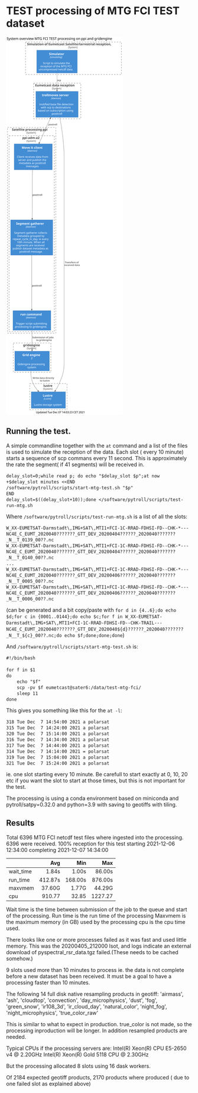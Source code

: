 # TEST processing of MTG FCI TEST dataset

![TEST Processing overview](okd-satellite-MTG-FCI-TEST-processing-ppi.svg)

## Running the test.
A simple commandline together with the `at` command and a list of the files is used to simulate the reception of the data. Each slot ( every 10 minute) starts a sequence of scp commans every 11 second. This is approximately the rate the segment( if 41 segments) will be received in.

```
delay_slot=0;while read p; do echo "$delay_slot $p";at now +$delay_slot minutes <<END
/software/pytroll/scripts/start-mtg-test.sh "$p"
END
delay_slot=$((delay_slot+10));done </software/pytroll/scripts/test-run-mtg.sh
```

Where `/software/pytroll/scripts/test-run-mtg.sh` is a list of all the slots:
```
W_XX-EUMETSAT-Darmstadt\,IMG+SAT\,MTI1+FCI-1C-RRAD-FDHSI-FD--CHK-*---NC4E_C_EUMT_2020040???????_GTT_DEV_20200404??????_2020040???????_N__T_0139_00??.nc
W_XX-EUMETSAT-Darmstadt\,IMG+SAT\,MTI1+FCI-1C-RRAD-FDHSI-FD--CHK-*---NC4E_C_EUMT_2020040???????_GTT_DEV_20200404??????_2020040???????_N__T_0140_00??.nc
...
W_XX-EUMETSAT-Darmstadt\,IMG+SAT\,MTI1+FCI-1C-RRAD-FDHSI-FD--CHK-*---NC4E_C_EUMT_2020040???????_GTT_DEV_20200406??????_2020040???????_N__T_0005_00??.nc
W_XX-EUMETSAT-Darmstadt\,IMG+SAT\,MTI1+FCI-1C-RRAD-FDHSI-FD--CHK-*---NC4E_C_EUMT_2020040???????_GTT_DEV_20200406??????_2020040???????_N__T_0006_00??.nc
```
(can be generated and a bit copy/paste with `for d in {4..6};do echo $d;for c in {0001..0144};do echo $c;for f in W_XX-EUMETSAT-Darmstadt\,IMG+SAT\,MTI1+FCI-1C-RRAD-FDHSI-FD--CHK-TRAIL---NC4E_C_EUMT_2020040???????_GTT_DEV_2020040${d}??????_2020040???????_N__T_${c}_00??.nc;do echo $f;done;done;done`)

And `/software/pytroll/scripts/start-mtg-test.sh` is:
```
#!/bin/bash

for f in $1
do
    echo "$f"
    scp -pv $f eumetcast@sater6:/data/test-mtg-fci/
    sleep 11
done
```

This gives you something like this for the `at -l`:
```
318	Tue Dec  7 14:54:00 2021 a polarsat
315	Tue Dec  7 14:24:00 2021 a polarsat
320	Tue Dec  7 15:14:00 2021 a polarsat
316	Tue Dec  7 14:34:00 2021 a polarsat
317	Tue Dec  7 14:44:00 2021 a polarsat
314	Tue Dec  7 14:14:00 2021 = polarsat
319	Tue Dec  7 15:04:00 2021 a polarsat
321	Tue Dec  7 15:24:00 2021 a polarsat
```
ie. one slot starting every 10 minute. Be carefull to start exactly at 0, 10, 20 etc if you want the slot to start at those times, but this is not important for the test.

The processing is using a conda environment based on miniconda and pytroll/satpy=0.32.0 and python=3.9 with saving to geotiffs with tiling.

## Results

Total 6396 MTG FCI netcdf test files where ingested into the processing. 6396 were received. 100% reception for this test starting 2021-12-06 12:34:00 completing 2021-12-07 14:34:00

|          | Avg       | Min      | Max      |
|----------|----------:|---------:|---------:|
|wait_time |    1.84s  |   1.00s  |   86.00s |
|run_time  |  412.87s  | 168.00s  |  876.00s |
|maxvmem   |   37.60G  |   1.77G  |   44.29G |
|cpu       |  910.77   |  32.85   | 1227.27  |

Wait time is the time between submission of the job to the queue and start of the processing.
Run time is the run time of the processing
Maxvmem is the maximum memory (in GB) used by the processing
cpu is the cpu time used.

There looks like one or more processes failed as it was fast and used little memory. This was the 20200405_212000 lsot, and logs indicate an external download of pyspectral_rsr_data.tgz failed.(These needs to be cached somehow.)

9 slots used more than 10 minutes to process ie. the data is not complete before a new dataset has been received. It must be a goal to have a processing faster than 10 minutes.

The following 14 full disk native resampling products in geotiff:
'airmass', 'ash', 'cloudtop', 'convection', 'day_microphysics', 'dust', 'fog', 'green_snow', 'ir108_3d', 'ir_cloud_day', 'natural_color', 'night_fog', 'night_microphysics', 'true_color_raw'

This is similar to what to expect in production. true_color is not made, so the processing inproduction will be longer. In addition resampled products are needed.

Typical CPUs if the processing servers are: 
Intel(R) Xeon(R) CPU E5-2650 v4 @ 2.20GHz
Intel(R) Xeon(R) Gold 5118 CPU @ 2.30GHz

But the processing allocated 8 slots using 16 dask workers.

Of 2184 expected geotiff products, 2170 products where produced ( due to one failed slot as explained above)